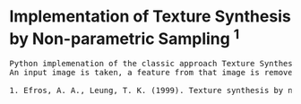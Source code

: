 # Implementation of Texture Synthesis by Non-parametric Sampling <sup>1</sup>
<pre>
Python implemenation of the classic approach Texture Synthesis of Efros & Leung. 
An input image is taken, a feature from that image is removed, and the texture synthesis algorithm fills that 'hole' with the background texture.

1. Efros, A. A., Leung, T. K. (1999). Texture synthesis by non-parametric sampling. Proceedings of the Seventh IEEE International Conference on Computer Vision. https://doi.org/10.1109/iccv.1999.790383  
</pre>